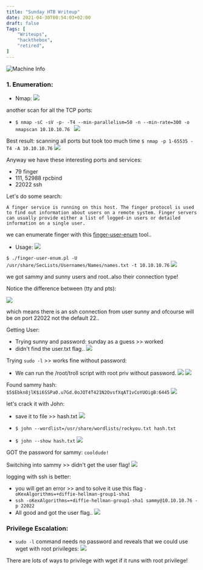 ```yaml
---
title: "Sunday HTB Writeup"
date: 2021-04-30T00:54:03+02:00
draft: false
Tags: [
    "Writeups",
    "hackthebox",
    "retired",
]
---
```

![Machine Info](/images/sunday/1.png)

### 1. Enumeration:
* Nmap:
![](/images/sunday/2.png)

another scan for all the TCP ports:
* ``$ nmap -sC -sV -p- -T4 --min-parallelism=50 -n --min-rate=300 -o nmapscan 10.10.10.76 ``
![](/images/sunday/3.png)

Best result: 
scanning all ports but took too much time
``$ nmap -p 1-65535 -T4 -A 10.10.10.76``
![](/images/sunday/4.png)

Anyway we have these interesting ports and services:
* 79		finger 
* 111, 52988	rpcbind
* 22022		ssh

Let's do some search:

``A finger service is running on this host. The finger protocol is used to find out information about users on a remote system. Finger servers can usually provide either a list of logged-in users or detailed information on a single user.``

we can enumerate finger with this [finger-user-enum](https://github.com/pentestmonkey/finger-user-enum) tool..
* Usage:
![](/images/sunday/5.png)

``$ ./finger-user-enum.pl -U /usr/share/SecLists/Usernames/Names/names.txt -t 10.10.10.76``
![](/images/sunday/6.png)

we got sammy and sunny users and root..also their connection type!

Notice the difference between (tty and pts):

![](/images/sunday/7.png)

which means there is an ssh connection from user sunny and ofcourse will be on port 22022 not the default 22..

Getting User:

* Trying sunny and password: sunday as a guess >> worked
* didn't find the user.txt flag..
![](/images/sunday/8.png)

Trying ``sudo -l`` >> works fine without password:

* We can run the /root/troll script with root priv without password.
![](/images/sunday/9.png)
![](/images/sunday/10.png)

Found sammy hash:
``$5$Ebkn8jlK$i6SSPa0.u7Gd.0oJOT4T421N2OvsfXqAT1vCoYUOigB:6445``
![](/images/sunday/11.png)

let's crack it with John:
* save it to file >> hash.txt
![](/images/sunday/12.png)

* ``$ john --wordlist=/usr/share/wordlists/rockyou.txt hash.txt``
* ``$ john --show hash.txt``
![](/images/sunday/13.png)

GOT the password for sammy: ``cooldude!``

Switching into sammy >> didn't get the user flag!
![](/images/sunday/14.png)

logging with ssh is better:
* you will get an error >> and to solve it use this flag 
``-oKexAlgorithms=+diffie-hellman-group1-sha1``
* ``ssh -oKexAlgorithms=+diffie-hellman-group1-sha1 sammy@10.10.10.76 -p 22022``
* All good and got the user flag..
![](/images/sunday/15.png)

### Privilege Escalation:

* ``sudo -l`` command needs no password and reveals that we could use wget with root privileges:
![](/images/sunday/16.png)

There are lots of ways to privilege with wget if it runs with root privilege!








